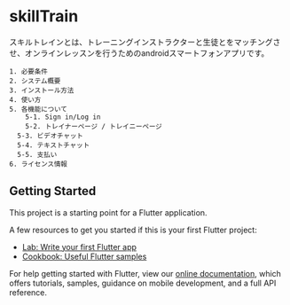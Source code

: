 # skillTrain

スキルトレインとは、トレーニングインストラクターと生徒とをマッチングさせ、オンラインレッスンを行うためのandroidスマートフォンアプリです。

```
1. 必要条件
2. システム概要
3. インストール方法
4. 使い方
5. 各機能について
	5-1. Sign in/Log in
	5-2. トレイナーページ / トレイニーページ
  5-3. ビデオチャット
  5-4. テキストチャット
  5-5. 支払い  
6. ライセンス情報
```

## Getting Started

This project is a starting point for a Flutter application.

A few resources to get you started if this is your first Flutter project:

- [Lab: Write your first Flutter app](https://flutter.dev/docs/get-started/codelab)
- [Cookbook: Useful Flutter samples](https://flutter.dev/docs/cookbook)

For help getting started with Flutter, view our
[online documentation](https://flutter.dev/docs), which offers tutorials,
samples, guidance on mobile development, and a full API reference.
